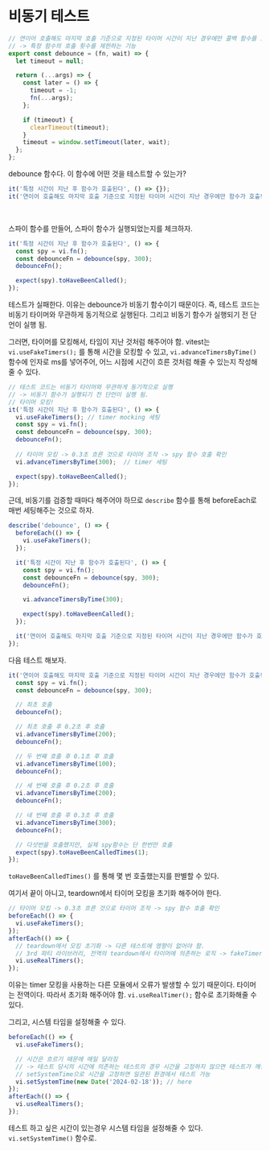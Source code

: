 # 비동기 테스트

```js
// 연이어 호출해도 마지막 호출 기준으로 지정된 타이머 시간이 지난 경우에만 콜백 함수를 호출
// -> 특정 함수의 호출 횟수를 제한하는 기능
export const debounce = (fn, wait) => {
  let timeout = null;

  return (...args) => {
    const later = () => {
      timeout = -1;
      fn(...args);
    };

    if (timeout) {
      clearTimeout(timeout);
    }
    timeout = window.setTimeout(later, wait);
  };
};
```

debounce 함수다. 이 함수에 어떤 것을 테스트할 수 있는가?

```js
it('특정 시간이 지난 후 함수가 호출된다', () => {});
it('연이어 호출해도 마지막 호출 기준으로 지정된 타이머 시간이 지난 경우에만 함수가 호출된다.', () => {});
```

<br/>

스파이 함수를 만들어, 스파이 함수가 실행되었는지를 체크하자.

```js
it('특정 시간이 지난 후 함수가 호출된다', () => {
  const spy = vi.fn();
  const debounceFn = debounce(spy, 300);
  debounceFn();

  expect(spy).toHaveBeenCalled();
});
```

테스트가 실패한다. 이유는 debounce가 비동기 함수이기 때문이다. 즉, 테스트 코드는 비동기 타이머와 무관하게 동기적으로 실행된다. 그리고 비동기 함수가 실행되기 전 단언이 실행 됨.

그러면, 타이머를 모킹해서, 타임이 지난 것처럼 해주어야 함. vitest는 `vi.useFakeTimers();` 를 통해 시간을 모킹할 수 있고, `vi.advanceTimersByTime()` 함수에 인자로 ms를 넣어주어, 어느 시점에 시간이 흐른 것처럼 해줄 수 있는지 작성해줄 수 있다.

```js
// 테스트 코드는 비동기 타이머와 무관하게 동기적으로 실행
// -> 비동기 함수가 실행되기 전 단언이 실행 됨.
// 타이머 모킹!
it('특정 시간이 지난 후 함수가 호출된다', () => {
  vi.useFakeTimers(); // timer mocking 세팅
  const spy = vi.fn();
  const debounceFn = debounce(spy, 300);
  debounceFn();
  
  // 타이머 모킹 -> 0.3초 흐른 것으로 타이머 조작 -> spy 함수 호출 확인
  vi.advanceTimersByTime(300);  // timer 세팅

  expect(spy).toHaveBeenCalled();
});
```

근데, 비동기를 검증할 때마다 해주어야 하므로 `describe` 함수를 통해 beforeEach로 매번 세팅해주는 것으로 하자.

```js
describe('debounce', () => {
  beforeEach(() => {
    vi.useFakeTimers();
  });

  it('특정 시간이 지난 후 함수가 호출된다', () => {
    const spy = vi.fn();
    const debounceFn = debounce(spy, 300);
    debounceFn();

    vi.advanceTimersByTime(300);

    expect(spy).toHaveBeenCalled();
  });

  it('연이어 호출해도 마지막 호출 기준으로 지정된 타이머 시간이 지난 경우에만 함수가 호출된다.', () => {});
});
```

다음 테스트 해보자.

```js
it('연이어 호출해도 마지막 호출 기준으로 지정된 타이머 시간이 지난 경우에만 함수가 호출된다.', () => {
  const spy = vi.fn();
  const debounceFn = debounce(spy, 300);

  // 최초 호출
  debounceFn();

  // 최초 호출 후 0.2초 후 호출
  vi.advanceTimersByTime(200);
  debounceFn();

  // 두 번째 호출 후 0.1초 후 호출
  vi.advanceTimersByTime(100);
  debounceFn();

  // 세 번째 호출 후 0.2초 후 호출
  vi.advanceTimersByTime(200);
  debounceFn();

  // 네 번째 호출 후 0.3초 후 호출
  vi.advanceTimersByTime(300);
  debounceFn();

  // 다섯번을 호출했지만, 실제 spy함수는 단 한번만 호출
  expect(spy).toHaveBeenCalledTimes(1);
});
```

`toHaveBeenCalledTimes()` 를 통해 몇 번 호출했는지를 판별할 수 있다.

여기서 끝이 아니고, teardown에서 타이머 모킹을 초기화 해주어야 한다.

```js
// 타이머 모킹 -> 0.3초 흐른 것으로 타이머 조작 -> spy 함수 호출 확인
beforeEach(() => {
  vi.useFakeTimers();
});
afterEach(() => {
  // teardown에서 모킹 초기화 -> 다른 테스트에 영향이 없어야 함.
  // 3rd 파티 라이브러리, 전역의 teardown에서 타이머에 의존하는 로직 -> fakeTimer로 인해 제대로 동작하지 않음.
  vi.useRealTimers();
});
```

이유는 timer 모킹을 사용하는 다른 모듈에서 오류가 발생할 수 있기 때문이다. 타이머는 전역이다. 따라서 초기화 해주어야 함. `vi.useRealTimer();` 함수로 초기화해줄 수 있다.

그리고, 시스템 타임을 설정해줄 수 있다.

```js
beforeEach(() => {
  vi.useFakeTimers();

  // 시간은 흐르기 때문에 매일 달라짐
  // -> 테스트 당시의 시간에 의존하는 테스트의 경우 시간을 고정하지 않으면 테스트가 깨질수 있다.
  // setSystemTime으로 시간을 고정하면 일관된 환경에서 테스트 가능
  vi.setSystemTime(new Date('2024-02-18')); // here
});
afterEach(() => {
  vi.useRealTimers();
});
```

테스트 하고 싶은 시간이 있는경우 시스템 타임을 설정해줄 수 있다. `vi.setSystemTime()` 함수로.



























